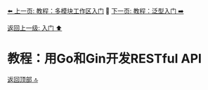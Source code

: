 [⬅️ 上一页: 教程：多模块工作区入门](教程：多模块工作区入门) 🚦 [下一页: 教程：泛型入门 ➡️](教程：泛型入门)

[返回上一级: 入门 ⬆️](../入门)

# 教程：用Go和Gin开发RESTful API

[返回顶部 🔝](#教程：用Go和Gin开发RESTful_API)